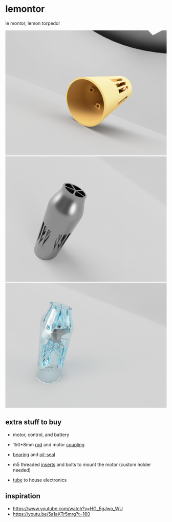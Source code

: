 # lemontor

le montor, lemon torpedo!

![bottom](https://github.com/HannesGitH/lementor/raw/main/images/v12_brass_bottom.png)
![top](https://github.com/HannesGitH/lementor/raw/main/images/v12_metal_top.png)
![side](https://github.com/HannesGitH/lementor/raw/main/images/v12_glass_side.png)

## extra stuff to buy

- motor, control, and battery

- 150*8mm [rod](https://de.aliexpress.com/item/1005004340355038.html) and motor [coupling](https://www.aliexpress.com/item/1005003160728369.html)
- [bearing](https://www.aliexpress.com/item/4000286783632.html) and [oil-seal](https://www.aliexpress.com/item/4000286783632.html) 
- m5 threaded [inserts](https://www.aliexpress.com/item/1005003754316929.html) and bolts to mount the motor (custom holder needed)
- [tube](https://www.obi.de/metall-dachrinnen/fallrohr-nw-80-ral-8028-braun-2-m/p/6630149) to house electronics

## inspiration

- <https://www.youtube.com/watch?v=HG_EgJwo_WU>
- <https://youtu.be/5a1aKTr5mrg?t=160>

